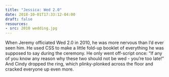 ```yaml
---
title: "Jessica: Wed 2.0"
date: 2018-10-01T17:33:12-04:00
draft: false
resources:
- src: 2010 wedding.jpg
---
```


When Jeremy officiated Wed 2.0 in 2010, he was more nervous than I’d ever seen him. He used CSS to make a little fold-up booklet of everything he was supposed to say during the ceremony. He only went off-script once: “If any of you know any reason why these two should not be wed - you’re too late!” And Cindy dropped the ring, which plinky-plonked across the floor and cracked everyone up even more.

